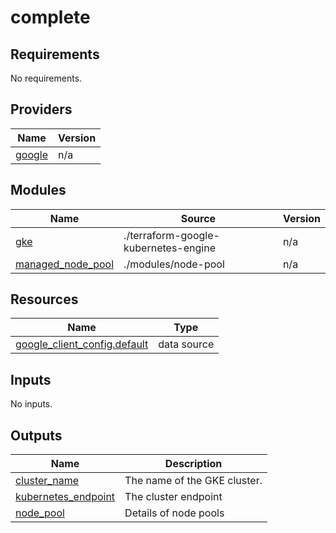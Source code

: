 # complete

<!-- BEGINNING OF PRE-COMMIT-TERRAFORM DOCS HOOK -->
## Requirements

No requirements.

## Providers

| Name | Version |
|------|---------|
| <a name="provider_google"></a> [google](#provider\_google) | n/a |

## Modules

| Name | Source | Version |
|------|--------|---------|
| <a name="module_gke"></a> [gke](#module\_gke) | ./terraform-google-kubernetes-engine | n/a |
| <a name="module_managed_node_pool"></a> [managed\_node\_pool](#module\_managed\_node\_pool) | ./modules/node-pool | n/a |

## Resources

| Name | Type |
|------|------|
| [google_client_config.default](https://registry.terraform.io/providers/hashicorp/google/latest/docs/data-sources/client_config) | data source |

## Inputs

No inputs.

## Outputs

| Name | Description |
|------|-------------|
| <a name="output_cluster_name"></a> [cluster\_name](#output\_cluster\_name) | The name of the GKE cluster. |
| <a name="output_kubernetes_endpoint"></a> [kubernetes\_endpoint](#output\_kubernetes\_endpoint) | The cluster endpoint |
| <a name="output_node_pool"></a> [node\_pool](#output\_node\_pool) | Details of node pools |
<!-- END OF PRE-COMMIT-TERRAFORM DOCS HOOK -->
